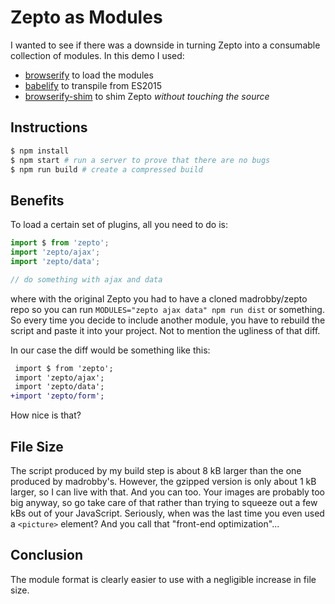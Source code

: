 # Zepto as Modules

I wanted to see if there was a downside in turning Zepto into a consumable collection of modules. In this demo I used:

  * [browserify][1] to load the modules
  * [babelify][2] to transpile from ES2015
  * [browserify-shim][3] to shim Zepto *without touching the source*

## Instructions

```sh
$ npm install
$ npm start # run a server to prove that there are no bugs
$ npm run build # create a compressed build
```

## Benefits

To load a certain set of plugins, all you need to do is:

```js
import $ from 'zepto';
import 'zepto/ajax';
import 'zepto/data';

// do something with ajax and data
```

where with the original Zepto you had to have a cloned madrobby/zepto repo so you can run `MODULES="zepto ajax data" npm run dist` or something. So every time you decide to include another module, you have to rebuild the script and paste it into your project. Not to mention the ugliness of that diff.

In our case the diff would be something like this:

```diff
 import $ from 'zepto';
 import 'zepto/ajax';
 import 'zepto/data';
+import 'zepto/form';
```

How nice is that?

## File Size

The script produced by my build step is about 8 kB larger than the one produced by madrobby's. However, the gzipped version is only about 1 kB larger, so I can live with that. And you can too. Your images are probably too big anyway, so go take care of that rather than trying to squeeze out a few kBs out of your JavaScript. Seriously, when was the last time you even used a `<picture>` element? And you call that "front-end optimization"...

## Conclusion

The module format is clearly easier to use with a negligible increase in file size.

[1]: https://github.com/substack/node-browserify
[2]: https://github.com/babel/babelify
[3]: https://github.com/thlorenz/browserify-shim
[4]: https://github.com/madrobby/zepto/tree/v1.1.6/src
